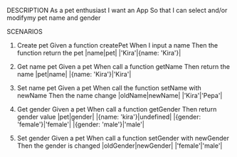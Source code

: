 DESCRIPTION
As a pet enthusiast
I want an App
So that I can select and/or modifymy pet name and gender

SCENARIOS

1. Create pet
   Given a function createPet
   When I input a name
   Then the function return the pet
   |name|pet|
   |'Kira'|{name: 'Kira'}|

2. Get name pet
   Given a pet
   When call a function getName
   Then return the name
   |pet|name|
   |{name: 'Kira'}|'Kira'|

3. Set name pet
   Given a pet
   When call the function setName with newName
   Then the name change
   |oldName|newName|
   |'Kira'|'Pepa'|

4. Get gender
   Given a pet
   When call a function getGender
   Then return gender value
   |pet|gender|
   |{name: 'kira'}|undefined|
   |{gender: 'female'}|'female'|
   |{gender: 'male'}|'male'|

5. Set gender
   Given a pet
   When call a function setGender with newGender
   Then the gender is changed
   |oldGender|newGender|
   |'female'|'male'|
